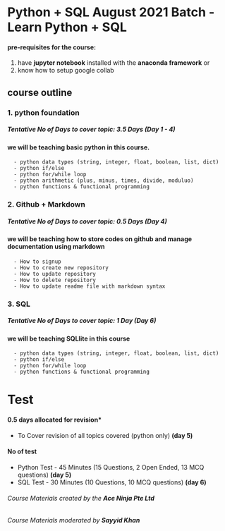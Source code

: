 # Python + SQL August 2021 Batch - Learn Python + SQL
#### pre-requisites for the course:
1. have **jupyter notebook** installed with the **anaconda framework** or
2. know how to setup google collab

## course outline

### 1. python foundation
##### Tentative No of Days to cover topic: 3.5 Days (Day 1 - 4)
#### we will be teaching basic python in this course.
      - python data types (string, integer, float, boolean, list, dict)
      - python if/else
      - python for/while loop
      - python arithmetic (plus, minus, times, divide, moduluo)
      - python functions & functional programming
      
### 2. Github + Markdown
##### Tentative No of Days to cover topic: 0.5 Days (Day 4)
#### we will be teaching how to store codes on github and manage documentation using markdown
      - How to signup
      - How to create new repository
      - How to update repository
      - How to delete repository
      - How to update readme file with markdown syntax
      
### 3. SQL
##### Tentative No of Days to cover topic: 1 Day (Day 6)
#### we will be teaching SQLlite in this course
      - python data types (string, integer, float, boolean, list, dict)
      - python if/else
      - python for/while loop
      - python functions & functional programming
      
# Test
#### 0.5 days allocated for revision*
- To Cover revision of all topics covered (python only) **(day 5)**

#### No of test
- Python Test - 45 Minutes (15 Questions, 2 Open Ended, 13 MCQ questions) **(day 5)**
- SQL Test - 30 Minutes (10 Questions, 10 MCQ questions) **(day 6)**
      
###### Course Materials created by the **Ace Ninja Pte Ltd**
###### Course Materials moderated by **Sayyid Khan**
